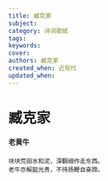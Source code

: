 ```yaml
---
title: 臧克家
subject: 
category: 诗词歌赋
tags: 
keywords: 
cover: 
authors: 臧克家
created_when: 近现代
updated_when: 
---
```


# 臧克家

#### 老黄牛

```
块块荒田水和泥，深翻细作走东西。
老牛亦解韶光贵，不待扬鞭自奋蹄。
```
